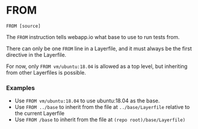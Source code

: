 # FROM 

`FROM [source]`

The `FROM` instruction tells webapp.io what base to use to run tests from.

There can only be one `FROM` line in a Layerfile, and it must always be the first directive in the Layerfile.

For now, only `FROM vm/ubuntu:18.04` is allowed as a top level, but inheriting from other Layerfiles is possible.

### Examples

- Use `FROM vm/ubuntu:18.04` to use ubuntu:18.04 as the base.
- Use `FROM ../base` to inherit from the file at `../base/Layerfile` relative to the current Layerfile
- Use `FROM /base` to inherit from the file at `(repo root)/base/Layerfile)`

<br />